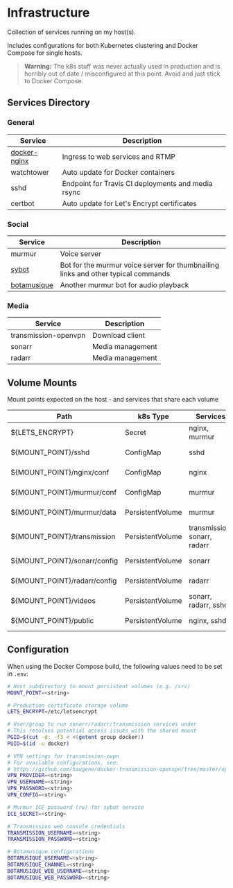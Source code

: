 
# Infrastructure

Collection of services running on my host(s).

Includes configurations for both Kubernetes clustering and Docker Compose for single hosts.

>**Warning:** The k8s stuff was never actually used in production and is horribly out of date / misconfigured at this point. Avoid and just stick to Docker Compose. 

## Services Directory

### General

|Service                                        |Description
|---                                            |---
|[docker-nginx](https://github.com/McManning/docker-nginx)|Ingress to web services and RTMP
|watchtower                                     |Auto update for Docker containers
|sshd                                           |Endpoint for Travis CI deployments and media rsync
|certbot                                        |Auto update for Let's Encrypt certificates

### Social

|Service                                        |Description
|---                                            |---
|murmur                                         |Voice server
|[sybot](https://github.com/McManning/sybot)    |Bot for the murmur voice server for thumbnailing links and other typical commands
|[botamusique](https://github.com/azlux/botamusique/) |Another murmur bot for audio playback 

### Media

|Service                                        |Description
|---                                            |---
|transmission-openvpn                           |Download client
|sonarr                                         |Media management
|radarr                                         |Media management

## Volume Mounts

Mount points expected on the host - and services that share each volume

|Path                       |k8s Type           |Services       |Description
|---                        |---                |---            |---
|${LETS_ENCRYPT}            |Secret             |nginx, murmur  |Cert storage
|${MOUNT_POINT}/sshd        |ConfigMap          |sshd           |deployer public keys
|${MOUNT_POINT}/nginx/conf  |ConfigMap          |nginx          |proxy configs
|${MOUNT_POINT}/murmur/conf |ConfigMap          |murmur         |server configs
|${MOUNT_POINT}/murmur/data |PersistentVolume   |murmur         |SQLite storage
|${MOUNT_POINT}/transmission|PersistentVolume   |transmission, sonarr, radarr   |config and download staging
|${MOUNT_POINT}/sonarr/config|PersistentVolume  |sonarr         |SQLite storage
|${MOUNT_POINT}/radarr/config|PersistentVolume  |radarr         |SQLite storage
|${MOUNT_POINT}/videos      |PersistentVolume   |sonarr, radarr, sshd |staging for rsync
|${MOUNT_POINT}/public      |PersistentVolume   |nginx, sshd    |Static site deployment

## Configuration

When using the Docker Compose build, the following values need to be set in `.env`:

```sh
# Host subdirectory to mount persistent volumes (e.g. /srv)
MOUNT_POINT=<string>

# Production certificate storage volume
LETS_ENCRYPT=/etc/letsencrypt

# User/group to run sonarr/radarr/transmission services under
# This resolves potential access issues with the shared mount
PGID=$(cut -d: -f3 < <(getent group docker))
PUID=$(id -u docker)

# VPN settings for transmission-ovpn
# For available configurations, see:
# https://github.com/haugene/docker-transmission-openvpn/tree/master/openvpn
VPN_PROVIDER=<string>
VPN_USERNAME=<string>
VPN_PASSWORD=<string>
VPN_CONFIG=<string>

# Murmur ICE password (rw) for sybot service
ICE_SECRET=<string>

# Transmission web console credentials
TRANSMISSION_USERNAME=<string>
TRANSMISSION_PASSWORD=<string>

# Botamusique configurations
BOTAMUSIQUE_USERNAME=<string>
BOTAMUSIQUE_CHANNEL=<string>
BOTAMUSIQUE_WEB_USERNAME=<string>
BOTAMUSIQUE_WEB_PASSWORD=<string>
```
